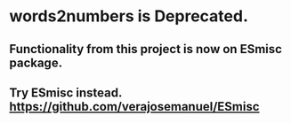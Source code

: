 # words2numbers is Deprecated. 

## Functionality from this project is now on ESmisc package.

## Try ESmisc instead.  https://github.com/verajosemanuel/ESmisc
